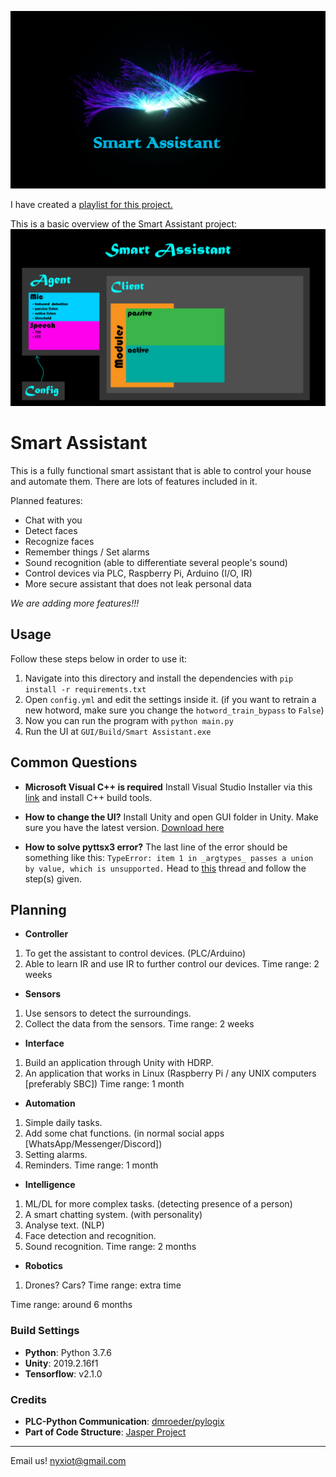 ![Smart Assistant](./pictures/SmartAssistant.png)

I have created a [playlist for this project.](https://www.youtube.com/watch?v=ncER2nHWTko&list=PLlnBGPe6GFdMxJwR8YXo_GfE1LtnTZfbk)

This is a basic overview of the Smart Assistant project:
![Plan](./pictures/Plan.png)
# Smart Assistant #
This is a fully functional smart assistant that is able to control your house and automate them. There are lots of features included in it.

Planned features:
- Chat with you
- Detect faces
- Recognize faces
- Remember things / Set alarms
- Sound recognition (able to differentiate several people's sound)
- Control devices via PLC, Raspberry Pi, Arduino (I/O, IR)
- More secure assistant that does not leak personal data

*We are adding more features!!!*

## Usage ##
Follow these steps below in order to use it:
1. Navigate into this directory and install the dependencies with `pip install -r requirements.txt`
2. Open `config.yml` and edit the settings inside it. (if you want to retrain a new hotword, make sure you change the `hotword_train_bypass` to `False`)
3. Now you can run the program with `python main.py`
4. Run the UI at `GUI/Build/Smart Assistant.exe`

## Common Questions ##

- **Microsoft Visual C++ is required**
Install Visual Studio Installer via this [link](https://aka.ms/vs/16/release/vs_buildtools.exe) and install C++ build tools.

- **How to change the UI?**
Install Unity and open GUI folder in Unity. Make sure you have the latest version. [Download here](https://unity.com/)

- **How to solve pyttsx3 error?**
The last line of the error should be something like this: `TypeError: item 1 in _argtypes_ passes a union by value, which is unsupported.`
Head to [this](https://stackoverflow.com/a/60029700) thread and follow the step(s) given.


## Planning ##

- **Controller**
1. To get the assistant to control devices. (PLC/Arduino)
2. Able to learn IR and use IR to further control our devices.
Time range: 2 weeks

- **Sensors**
1. Use sensors to detect the surroundings.
2. Collect the data from the sensors.
Time range: 2 weeks

- **Interface**
1. Build an application through Unity with HDRP.
2. An application that works in Linux (Raspberry Pi / any UNIX computers [preferably SBC])
Time range: 1 month

- **Automation**
1. Simple daily tasks.
2. Add some chat functions. (in normal social apps [WhatsApp/Messenger/Discord])
3. Setting alarms.
4. Reminders.
Time range: 1 month

- **Intelligence**
1. ML/DL for more complex tasks. (detecting presence of a person)
2. A smart chatting system. (with personality)
3. Analyse text. (NLP)
4. Face detection and recognition.
5. Sound recognition.
Time range: 2 months

- **Robotics**
1. Drones? Cars?
Time range: extra time

Time range: around 6 months

### Build Settings ###
- **Python**: Python 3.7.6
- **Unity**: 2019.2.16f1
- **Tensorflow**: v2.1.0

### Credits ###
- **PLC-Python Communication**: [dmroeder/pylogix](https://github.com/dmroeder/pylogix)
- **Part of Code Structure**: [Jasper Project](https://github.com/jasperproject)

---
Email us! nyxiot@gmail.com